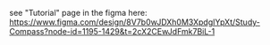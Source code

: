 see "Tutorial" page in the figma here: https://www.figma.com/design/8V7b0wJDXh0M3XpdgIYpXt/Study-Compass?node-id=1195-1429&t=2cX2CEwJdFmk7BiL-1

